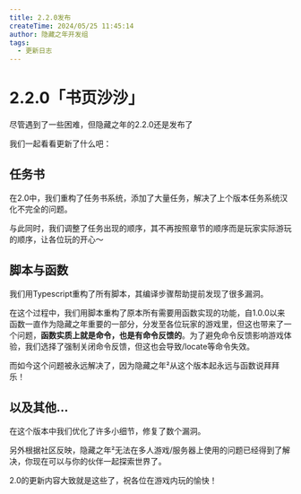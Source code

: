 ```yaml
---
title: 2.2.0发布
createTime: 2024/05/25 11:45:14
author: 隐藏之年开发组
tags:
  - 更新日志
---
```

# 2.2.0「书页沙沙」

尽管遇到了一些困难，但隐藏之年的2.2.0还是发布了

<!-- more -->

我们一起看看更新了什么吧：

## 任务书
在2.0中，我们重构了任务书系统，添加了大量任务，解决了上个版本任务系统汉化不完全的问题。

与此同时，我们调整了任务出现的顺序，其不再按照章节的顺序而是玩家实际游玩的顺序，让各位玩的开心～

## 脚本与函数
我们用Typescript重构了所有脚本，其编译步骤帮助提前发现了很多漏洞。

在这个过程中，我们用脚本重构了原本所有需要用函数实现的功能，自1.0.0以来函数一直作为隐藏之年重要的一部分，分发至各位玩家的游戏里，但这也带来了一个问题，**函数实质上就是命令，也是有命令反馈的**。为了避免命令反馈影响游戏体验，我们选择了强制关闭命令反馈，但这也会导致/locate等命令失效。

而如今这个问题被永远解决了，因为隐藏之年²从这个版本起永远与函数说拜拜乐！

## 以及其他…
在这个版本中我们优化了许多小细节，修复了数个漏洞。

另外根据社区反映，隐藏之年²无法在多人游戏/服务器上使用的问题已经得到了解决，你现在可以与你的伙伴一起探索世界了。

2.0的更新内容大致就是这些了，祝各位在游戏内玩的愉快！